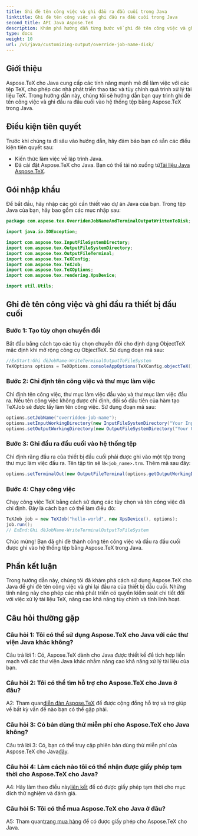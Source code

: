 ```yaml
---
title: Ghi đè tên công việc và ghi đầu ra đầu cuối trong Java
linktitle: Ghi đè tên công việc và ghi đầu ra đầu cuối trong Java
second_title: API Java Aspose.TeX
description: Khám phá hướng dẫn từng bước về ghi đè tên công việc và ghi kết quả đầu cuối bằng Aspose.TeX cho Java. Tăng cường xử lý tài liệu của bạn với các tùy chọn tùy chỉnh mạnh mẽ.
type: docs
weight: 10
url: /vi/java/customizing-output/override-job-name-disk/
---
```

## Giới thiệu

Aspose.TeX cho Java cung cấp các tính năng mạnh mẽ để làm việc với các tệp TeX, cho phép các nhà phát triển thao tác và tùy chỉnh quá trình xử lý tài liệu TeX. Trong hướng dẫn này, chúng tôi sẽ hướng dẫn bạn quy trình ghi đè tên công việc và ghi đầu ra đầu cuối vào hệ thống tệp bằng Aspose.TeX trong Java.

## Điều kiện tiên quyết

Trước khi chúng ta đi sâu vào hướng dẫn, hãy đảm bảo bạn có sẵn các điều kiện tiên quyết sau:

- Kiến thức làm việc về lập trình Java.
-  Đã cài đặt Aspose.TeX cho Java. Bạn có thể tải nó xuống từ[Tài liệu Java Aspose.TeX](https://reference.aspose.com/tex/java/).

## Gói nhập khẩu

Để bắt đầu, hãy nhập các gói cần thiết vào dự án Java của bạn. Trong tệp Java của bạn, hãy bao gồm các mục nhập sau:

```java
package com.aspose.tex.OverridenJobNameAndTerminalOutputWrittenToDisk;

import java.io.IOException;

import com.aspose.tex.InputFileSystemDirectory;
import com.aspose.tex.OutputFileSystemDirectory;
import com.aspose.tex.OutputFileTerminal;
import com.aspose.tex.TeXConfig;
import com.aspose.tex.TeXJob;
import com.aspose.tex.TeXOptions;
import com.aspose.tex.rendering.XpsDevice;

import util.Utils;
```

## Ghi đè tên công việc và ghi đầu ra thiết bị đầu cuối

### Bước 1: Tạo tùy chọn chuyển đổi

Bắt đầu bằng cách tạo các tùy chọn chuyển đổi cho định dạng ObjectTeX mặc định khi mở rộng công cụ ObjectTeX. Sử dụng đoạn mã sau:

```java
//ExStart:Ghi đèJobName-WriteTerminalOutputToFileSystem
TeXOptions options = TeXOptions.consoleAppOptions(TeXConfig.objectTeX());
```

### Bước 2: Chỉ định tên công việc và thư mục làm việc

Chỉ định tên công việc, thư mục làm việc đầu vào và thư mục làm việc đầu ra. Nếu tên công việc không được chỉ định, đối số đầu tiên của hàm tạo TeXJob sẽ được lấy làm tên công việc. Sử dụng đoạn mã sau:

```java
options.setJobName("overridden-job-name");
options.setInputWorkingDirectory(new InputFileSystemDirectory("Your Input Directory"));
options.setOutputWorkingDirectory(new OutputFileSystemDirectory("Your Output Directory"));
```

### Bước 3: Ghi đầu ra đầu cuối vào hệ thống tệp

 Chỉ định rằng đầu ra của thiết bị đầu cuối phải được ghi vào một tệp trong thư mục làm việc đầu ra. Tên tập tin sẽ là`<job_name>.trm`. Thêm mã sau đây:

```java
options.setTerminalOut(new OutputFileTerminal(options.getOutputWorkingDirectory()));
```

### Bước 4: Chạy công việc

Chạy công việc TeX bằng cách sử dụng các tùy chọn và tên công việc đã chỉ định. Đây là cách bạn có thể làm điều đó:

```java
TeXJob job = new TeXJob("hello-world", new XpsDevice(), options);
job.run();
// ExEnd:Ghi đèJobName-WriteTerminalOutputToFileSystem
```

Chúc mừng! Bạn đã ghi đè thành công tên công việc và đầu ra đầu cuối được ghi vào hệ thống tệp bằng Aspose.TeX trong Java.

## Phần kết luận

Trong hướng dẫn này, chúng tôi đã khám phá cách sử dụng Aspose.TeX cho Java để ghi đè tên công việc và ghi lại đầu ra của thiết bị đầu cuối. Những tính năng này cho phép các nhà phát triển có quyền kiểm soát chi tiết đối với việc xử lý tài liệu TeX, nâng cao khả năng tùy chỉnh và tính linh hoạt.

## Câu hỏi thường gặp

### Câu hỏi 1: Tôi có thể sử dụng Aspose.TeX cho Java với các thư viện Java khác không?

Câu trả lời 1: Có, Aspose.TeX dành cho Java được thiết kế để tích hợp liền mạch với các thư viện Java khác nhằm nâng cao khả năng xử lý tài liệu của bạn.

### Câu hỏi 2: Tôi có thể tìm hỗ trợ cho Aspose.TeX cho Java ở đâu?

 A2: Tham quan[diễn đàn Aspose.TeX](https://forum.aspose.com/c/tex/47) để được cộng đồng hỗ trợ và trợ giúp về bất kỳ vấn đề nào bạn có thể gặp phải.

### Câu hỏi 3: Có bản dùng thử miễn phí cho Aspose.TeX cho Java không?

 Câu trả lời 3: Có, bạn có thể truy cập phiên bản dùng thử miễn phí của Aspose.TeX cho Java[đây](https://releases.aspose.com/).

### Câu hỏi 4: Làm cách nào tôi có thể nhận được giấy phép tạm thời cho Aspose.TeX cho Java?

 A4: Hãy làm theo điều này[liên kết](https://purchase.aspose.com/temporary-license/) để có được giấy phép tạm thời cho mục đích thử nghiệm và đánh giá.

### Câu hỏi 5: Tôi có thể mua Aspose.TeX cho Java ở đâu?

 A5: Tham quan[trang mua hàng](https://purchase.aspose.com/buy) để có được giấy phép cho Aspose.TeX cho Java.